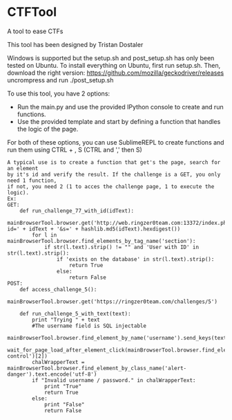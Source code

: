 # CTFTool
A tool to ease CTFs

This tool has been designed by Tristan Dostaler


Windows is supported but the setup.sh and post_setup.sh has only been tested on Ubuntu.
To install everything on Ubuntu, first run setup.sh.
	Then, download the right version: https://github.com/mozilla/geckodriver/releases
	uncrompress and run ./post_setup.sh


To use this tool, you have 2 options:
- Run the main.py and use the provided IPython console to create and run functions.
- Use the provided template and start by defining a function that handles the logic of the page.

For both of these options, you can use SublimeREPL to 
	create functions and run them using CTRL + , S (CTRL and ',' then S)

	A typical use is to create a function that get's the page, search for an element
	by it's id and verify the result. If the challenge is a GET, you only need 1 function,
	if not, you need 2 (1 to acces the challenge page, 1 to execute the logic).
	Ex:
	GET:
	    def run_challenge_77_with_id(idText):
	        mainBrowserTool.browser.get('http://web.ringzer0team.com:13372/index.php?id=' + idText + '&s=' + hashlib.md5(idText).hexdigest())
	        for l in mainBrowserTool.browser.find_elements_by_tag_name('section'):
	            if str(l.text).strip() != "" and 'User with ID' in str(l.text).strip():
	                if 'exists on the database' in str(l.text).strip():
	                    return True
	                else:
	                    return False
	POST:
	    def access_challenge_5():
	        mainBrowserTool.browser.get('https://ringzer0team.com/challenges/5')

	    def run_challenge_5_with_text(text):
	        print "Trying " + text
	        #The username field is SQL injectable
	        mainBrowserTool.browser.find_element_by_name('username').send_keys(text)
	        wait_for_page_load_after_element_click(mainBrowserTool.browser.find_elements_by_class_name('form-control')[2])
	        chalWrapperText = mainBrowserTool.browser.find_element_by_class_name('alert-danger').text.encode('utf-8')
	        if "Invalid username / password." in chalWrapperText:
	            print "True"
	            return True
	        else:
	            print "False"
	            return False
